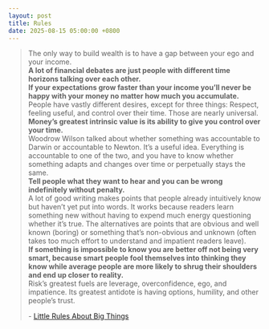 ```yaml
---
layout: post
title: Rules
date: 2025-08-15 05:00:00 +0800
---
```

> The only way to build wealth is to have a gap between your ego and your income.  
> **A lot of financial debates are just people with different time horizons talking over each other.**  
> **If your expectations grow faster than your income you’ll never be happy with your money no matter how much you accumulate.**  
> People have vastly different desires, except for three things: Respect, feeling useful, and control over their time. Those are nearly universal.  
> **Money’s greatest intrinsic value is its ability to give you control over your time.**  
> Woodrow Wilson talked about whether something was accountable to Darwin or accountable to Newton. It’s a useful idea. Everything is accountable to one of the two, and you have to know whether something adapts and changes over time or perpetually stays the same.  
> **Tell people what they want to hear and you can be wrong indefinitely without penalty.**  
> A lot of good writing makes points that people already intuitively know but haven’t yet put into words. It works because readers learn something new without having to expend much energy questioning whether it’s true. The alternatives are points that are obvious and well known (boring) or something that’s non-obvious and unknown (often takes too much effort to understand and impatient readers leave).  
> **If something is impossible to know you are better off not being very smart, because smart people fool themselves into thinking they know while average people are more likely to shrug their shoulders and end up closer to reality.**  
> Risk’s greatest fuels are leverage, overconfidence, ego, and impatience. Its greatest antidote is having options, humility, and other people’s trust.  
>
> \- [Little Rules About Big Things](https://collabfund.com/blog/little-rules-about-big-things/)  
